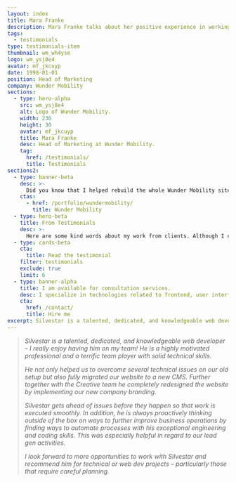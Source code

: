 ```yaml
---
layout: index
title: Mara Franke
description: Mara Franke talks about her positive experience in working with Silvestar Bistrović.
tags:
  - testimonials
type: testimonials-item
thumbnail: wm_wh4yse
logo: wm_ysj8e4
avatar: mf_jkcuyp
date: 1998-01-01
position: Head of Marketing
company: Wunder Mobility
sections:
  - type: hero-alpha
    src: wm_ysj8e4
    alt: Logo of Wunder Mobility.
    width: 236
    height: 30
    avatar: mf_jkcuyp
    title: Mara Franke
    desc: Head of Marketing at Wunder Mobility.
    tag:
      href: /testimonials/
      title: Testimonials
sections2:
  - type: banner-beta
    desc: >-
      Did you know that I helped rebuild the whole Wunder Mobility site?
    ctas:
      - href: /portfolio/wundermobility/
        title: Wunder Mobility
  - type: hero-beta
    title: From Testimonials
    desc: >-
      Here are some kind words about my work from clients. Although I collaborated with clients from more than 10 countries, most of them come from **The United States**.
  - type: cards-beta
    cta:
      title: Read the testimonial
    filter: testimonials
    exclude: true
    limit: 6
  - type: banner-alpha
    title: I am available for consultation services.
    desc: I specialize in technologies related to frontend, user interface, and website development.
    cta:
      href: /contact/
      title: Hire me
excerpt: Silvestar is a talented, dedicated, and knowledgeable web developer...
---
```


> _Silvestar is a talented, dedicated, and knowledgeable web developer – I really enjoy having him on my team! He is a highly motivated professional and a terrific team player with solid technical skills._
>
> _He not only helped us to overcome several technical issues on our old setup but also fully migrated our website to a new CMS. Further together with the Creative team he completely redesigned the website by implementing our new company branding._
>
> _Silvestar gets ahead of issues before they happen so that work is executed smoothly. In addition, he is always proactively thinking outside of the box on ways to further improve business operations by finding ways to automate processes with his exceptional engineering and coding skills. This was especially helpful in regard to our lead gen activities._
>
> _I look forward to more opportunities to work with Silvestar and recommend him for technical or web dev projects – particularly those that require careful planning._
